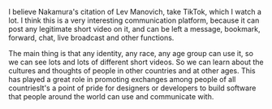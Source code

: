 I believe Nakamura's citation of Lev Manovich, take TikTok, which I watch a lot. I think this is a very interesting communication platform, because it can post any legitimate short video on it, and can be left a message, bookmark, forward, chat, live broadcast and other functions.

The main thing is that any identity, any race, any age group can use it, so we can see lots and lots of different short videos. So we can learn about the cultures and thoughts of people in other countries and at other ages. This has played a great role in promoting exchanges among people of all countriesIt's a point of pride for designers or developers to build software that people around the world can use and communicate with.
